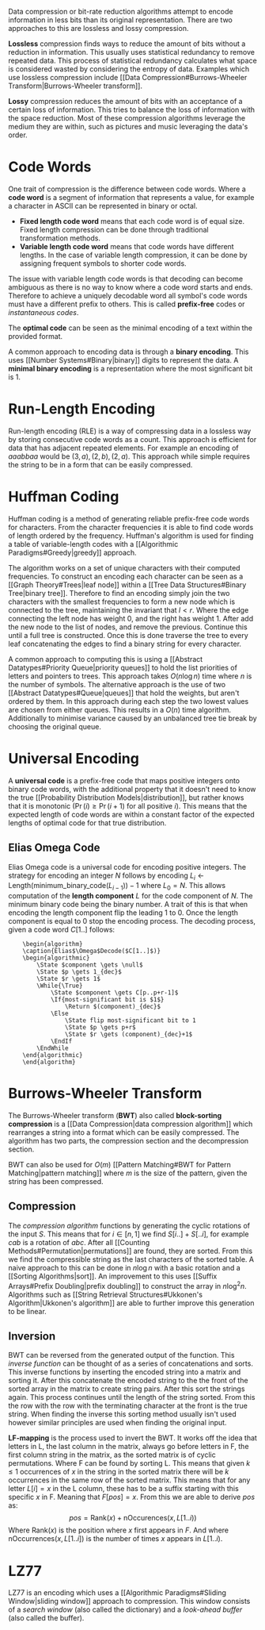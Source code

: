 Data compression or bit-rate reduction algorithms attempt to encode information in less bits than its original representation. There are two approaches to this are lossless and lossy compression.

**Lossless** compression finds ways to reduce the amount of bits without a reduction in information. This usually uses statistical redundancy to remove repeated data. This process of statistical redundancy calculates what space is considered wasted by considering the entropy of data. Examples which use lossless compression include  [[Data Compression#Burrows-Wheeler Transform|Burrows-Wheeler transform]].

**Lossy** compression reduces the amount of bits with an acceptance of a certain loss of information. This tries to balance the loss of information with the space reduction. Most of these compression algorithms leverage the medium they are within, such as pictures and music leveraging the data's order.

# Code Words
One trait of compression is the difference between code words. Where a **code word** is a segment of information that represents a value, for example a character in ASCII can be represented in binary or octal. 
- **Fixed length code word** means that each code word is of equal size. Fixed length compression can be done through traditional transformation methods.
- **Variable length code word** means that code words have different lengths. In the case of variable length compression, it can be done by assigning frequent symbols to shorter code words.

The issue with variable length code words is that decoding can become ambiguous as there is no way to know where a code word starts and ends. Therefore to achieve a uniquely decodable word all symbol's code words must have a different prefix to others. This is called **prefix-free** codes or *instantaneous codes*.

The **optimal code** can be seen as the minimal encoding of a text within the provided format.

A common approach to encoding data is through a **binary encoding**. This uses [[Number Systems#Binary|binary]] digits to represent the data. A **minimal binary encoding** is a representation where the most significant bit is 1.

# Run-Length Encoding
Run-length encoding (RLE) is a way of compressing data in a lossless way by storing consecutive code words as a count. This approach is efficient for data that has adjacent repeated elements. For example an encoding of $aaabbaa$ would be $(3, a),(2,b),(2,a)$. This approach while simple requires the string to be in a form that can be easily compressed.

# Huffman Coding
Huffman coding is a method of generating reliable prefix-free code words for characters. From the character frequencies it is able to find code words of length ordered by the frequency. Huffman's algorithm is used for finding a table of variable-length codes with a [[Algorithmic Paradigms#Greedy|greedy]] approach. 

The algorithm works on a set of unique characters with their computed frequencies. To construct an encoding each character can be seen as a [[Graph Theory#Trees|leaf node]] within a [[Tree Data Structures#Binary Tree|binary tree]]. Therefore to find an encoding simply join the two characters with the smallest frequencies to form a new node which is connected to the tree, maintaining the invariant that $l<r$. Where the edge connecting the left node has weight $0$, and the right has weight $1$. After add the new node to the list of nodes, and remove the previous. Continue this until a full tree is constructed. Once this is done traverse the tree to every leaf concatenating the edges to find a binary string for every character.

A common approach to computing this is using a [[Abstract Datatypes#Priority Queue|priority queues]] to hold the list priorities of letters and pointers to trees. This approach takes $O(n\log n)$ time where $n$ is the number of symbols. The alternative approach is the use of two [[Abstract Datatypes#Queue|queues]] that hold the weights, but aren't ordered by them. In this approach during each step the two lowest values are chosen from either queues. This results in a $O(n)$ time algorithm. Additionally to minimise variance caused by an unbalanced tree tie break by choosing the original queue.

# Universal Encoding
A **universal code** is a prefix-free code that maps positive integers onto binary code words, with the additional property that it doesn't need to know the true [[Probability Distribution Models|distribution]], but rather knows that it is monotonic ($\Pr(i)\geq\Pr(i+1)$ for all positive $i$). This means that the expected length of code words are within a constant factor of the expected lengths of optimal code for that true distribution.

## Elias Omega Code
Elias Omega code is a universal code for encoding positive integers. The strategy for encoding an integer $N$ follows by encoding $L_i\gets\text{Length}(\text{minimum\_binary\_code}(L_{i-1}))-1$ where $L_0=N$. This allows computation of the **length component** $L$ for the code component of $N$. The minimum binary code being the binary number. A trait of this is that when encoding the length component flip the leading 1 to 0. Once the length component is equal to $0$ stop the encoding process. The decoding process, given a code word $C[1..]$ follows:
```pseudo
	\begin{algorithm}
	\caption{Elias$\Omega$Decode($C[1..]$)}
	\begin{algorithmic}
		\State $component \gets \null$
		\State $p \gets 1_{dec}$
		\State $r \gets 1$
		\While{\True}
			\State $component \gets C[p..p+r-1]$
			\If{most-significant bit is $1$}
				\Return $(component)_{dec}$
			\Else
				\State flip most-significant bit to 1
				\State $p \gets p+r$
				\State $r \gets (component)_{dec}+1$
            \EndIf
        \EndWhile
	\end{algorithmic}
	\end{algorithm}
```

# Burrows-Wheeler Transform
The Burrows-Wheeler transform (**BWT**) also called **block-sorting compression** is a [[Data Compression|data compression algorithm]] which rearranges a string into a format which can be easily compressed. The algorithm has two parts, the compression section and the decompression section.

BWT can also be used for $O(m)$ [[Pattern Matching#BWT for Pattern Matching|pattern matching]] where $m$ is the size of the pattern, given the string has been compressed.

## Compression
The *compression algorithm* functions by generating the cyclic rotations of the input $S$. This means that for $i\in[n,1]$ we find $S[i..]+S[..i]$, for example $cab$ is a rotation of $abc$. After all [[Counting Methods#Permutation|permutations]] are found, they are sorted. From this we find the compressible string as the last characters of the sorted table. A naive approach to this can be done in $n\log n$ with a basic rotation and a [[Sorting Algorithms|sort]]. An improvement to this uses [[Suffix Arrays#Prefix Doubling|prefix doubling]] to construct the array in $n\log^2 n$. Algorithms such as [[String Retrieval Structures#Ukkonen's Algorithm|Ukkonen's algorithm]] are able to further improve this generation to be linear.

## Inversion
BWT can be reversed from the generated output of the function. This *inverse function* can be thought of as a series of concatenations and sorts. This inverse functions by inserting the encoded string into a matrix and sorting it. After this concatenate the encoded string to the the front of the sorted array in the matrix to create string pairs. After this sort the strings again. This process continues until the length of the string sorted. From this the row with the row with the terminating character at the front is the true string. When finding the inverse this sorting method usually isn't used however similar principles are used when finding the original input. 

**LF-mapping** is the process used to invert the BWT. It works off the idea that letters in L, the last column in the matrix, always go before letters in F, the first column string  in the matrix, as the sorted matrix is of cyclic permutations. Where F can be found by sorting L. This means that given $k\leq1$ occurrences of $x$ in the string in the sorted matrix there will be $k$ occurrences in the same row of the sorted matrix. This means that for any letter $L[i]=x$ in the L column, these has to be a suffix starting with this specific $x$ in F. Meaning that $F[pos]=x$. From this we are able to derive $pos$ as:
$$pos=\text{Rank}(x)+\text{nOccurences}(x,L[1..i))$$
Where $\text{Rank}(x)$ is the position where $x$ first appears in $F$. And where $\text{nOccurrences}(x,L[1..i])$ is the number of times $x$ appears in $L[1..i)$. 

# LZ77
LZ77 is an encoding which uses a [[Algorithmic Paradigms#Sliding Window|sliding window]] approach to compression. This window consists of a *search window* (also called the dictionary) and a *look-ahead buffer* (also called the buffer). 
